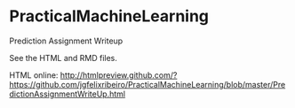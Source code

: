 # PracticalMachineLearning
Prediction Assignment Writeup

See the HTML and RMD files.

HTML online: http://htmlpreview.github.com/?https://github.com/jgfelixribeiro/PracticalMachineLearning/blob/master/PredictionAssignmentWriteUp.html

